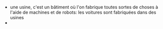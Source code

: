 - une usine, c'est un bâtiment où l'on fabrique toutes sortes de choses à l'aide de machines et de robots: les voitures sont fabriquées dans des usines
-